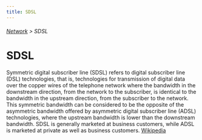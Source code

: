 ```yaml
---
title: SDSL
---
```

###### [Network](../wiki/network-technology.html) > SDSL

# SDSL

Symmetric digital subscriber line (SDSL) refers to digital subscriber line (DSL) technologies, that is, technologies for transmission of digital data over the copper wires of the telephone network where the bandwidth in the downstream direction, from the network to the subscriber, is identical to the bandwidth in the upstream direction, from the subscriber to the network. This symmetric bandwidth can be considered to be the opposite of the asymmetric bandwidth offered by asymmetric digital subscriber line (ADSL) technologies, where the upstream bandwidth is lower than the downstream bandwidth. SDSL is generally marketed at business customers, while ADSL is marketed at private as well as business customers. <a href="https://en.wikipedia.org/wiki/Symmetric_Digital_Subscriber_Line" target="_blank">Wikipedia</a>